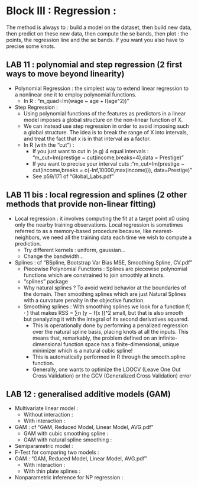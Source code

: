 # Block III : Regression :

The method is always to : build a model on the dataset, then build new data, then predict on these new data, then compute the se bands, then plot : the points, the regression line and the se bands. If you want you also have to precise some knots.

## LAB 11 : polynomial and step regression (2 first ways to move beyond linearity)
- Polynomial Regression : the simplest way to extend linear regression to a nonlinear one it to employ polynomial functions. 
    - In R : “m_quad=lm(wage ~ age + I(age^2))”
- Step Regression : 
    - Using polynomial functions of the features as predictors in a linear model imposes a global structure on the non-linear function of X. 
    - We can instead use step regression in order to avoid imposing such a global structure. The idea is to break the range of X into intervals, and treat the fact that x is in that interval as a factor. 
    - In R (with the “cut”) : 
        - If you just want to cut in  (e.g) 4 equal intervals : “m_cut=lm(prestige ~ cut(income,breaks=4),data = Prestige)”
        - If you want to precise your interval cuts :“m_cut=lm(prestige ~ cut(income,breaks = c(-Inf,10000,max(income))), data=Prestige)”
        - See p59/171 of “Global_Labs.pdf”

## LAB 11 bis : local regression and splines (2 other methods that provide non-linear fitting)
- Local regression : it involves computing the fit at a target point x0 using only the nearby training observations. Local regression is sometimes referred to as a memory-based procedure because, like nearest-neighbors, we need all the training data each time we wish to compute a prediction. 
    - Try different kernels : uniform, gaussian…
    - Change the bandwidth…
- Splines : cf “BSpline, Bootstrap Var Bias MSE, Smoothing Spline, CV.pdf”
    - Piecewise Polynomial Functions : Splines are piecewise polynomial functions which are constrained to join smoothly at knots.
    - “splines” package 
    - Why natural splines ? To avoid weird behavior at the boundaries of the domain. Then smoothing splines which are just Natural Splines with a curvature penalty in the objective function. 
    - Smoothing splines : With smoothing splines we look for a function f( ⋅ ) that makes RSS = ∑n (y − f(x ))^2 small, but that is also smooth but penalyzing it with the integral of its second derivatives squared.
        - This is operationally done by performing a penalized regression over the natural spline basis, placing knots at all the inputs. This means that, remarkably, the problem defined on an infinite-dimensional function space has a finite-dimensional, unique minimizer which is a natural cubic spline! 
        - This is automatically performed in R through the smooth.spline function. 
        - Generally, one wants to optimize the LOOCV (Leave One Out Cross Validation) or the GCV (Generalized Cross Validation) error

## LAB 12 : generalised additive models (GAM)
- Multivariate linear model :
    - Without interaction :
    - With interaction :
- GAM : cf “GAM, Reduced Model, Linear Model, AVG.pdf”
    - GAM with cubic smoothing spline :
    - GAM with natural spline smoothing :
- Semiparametric model :
- F-Test for comparing two models :
- GAM : “GAM, Reduced Model, Linear Model, AVG.pdf”
    - With interaction : 
    - With thin plate splines : 
- Nonparametric inference for NP regression :
